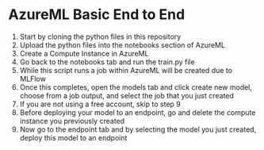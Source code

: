 # AzureML Basic End to End

1) Start by cloning the python files in this repository
2) Upload the python files into the notebooks section of AzureML
3) Create a Compute Instance in AzureML
4) Go back to the notebooks tab and run the train.py file
5) While this script runs a job within AzureML will be created due to MLFlow
6) Once this completes, open the models tab and click create new model, choose from a job output, and select the job that you just created
7) If you are not using a free account, skip to step 9
8) Before deploying your model to an endpoint, go and delete the compute instance you previously created
9) Now go to the endpoint tab and by selecting the model you just created, deploy this model to an endpoint
